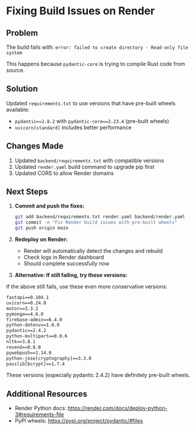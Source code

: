 # Fixing Build Issues on Render

## Problem
The build fails with: `error: failed to create directory - Read-only file system`

This happens because `pydantic-core` is trying to compile Rust code from source.

## Solution
Updated `requirements.txt` to use versions that have pre-built wheels available:

- `pydantic==2.8.2` with `pydantic-core==2.23.4` (pre-built wheels)
- `uvicorn[standard]` includes better performance

## Changes Made
1. Updated `backend/requirements.txt` with compatible versions
2. Updated `render.yaml` build command to upgrade pip first
3. Updated CORS to allow Render domains

## Next Steps

1. **Commit and push the fixes:**
   ```bash
   git add backend/requirements.txt render.yaml backend/render.yaml
   git commit -m "Fix Render build issues with pre-built wheels"
   git push origin main
   ```

2. **Redeploy on Render:**
   - Render will automatically detect the changes and rebuild
   - Check logs in Render dashboard
   - Should complete successfully now

3. **Alternative: If still failing, try these versions:**

If the above still fails, use these even more conservative versions:

```txt
fastapi==0.104.1
uvicorn==0.24.0
motor==3.3.2
pymongo==4.6.0
firebase-admin==6.4.0
python-dotenv==1.0.0
pydantic==2.4.2
python-multipart==0.0.6
nltk==3.8.1
resend==0.8.0
pywebpush==1.14.0
python-jose[cryptography]==3.3.0
passlib[bcrypt]==1.7.4
```

These versions (especially pydantic 2.4.2) have definitely pre-built wheels.

## Additional Resources
- Render Python docs: https://render.com/docs/deploy-python-3#requirements-file
- PyPI wheels: https://pypi.org/project/pydantic/#files

